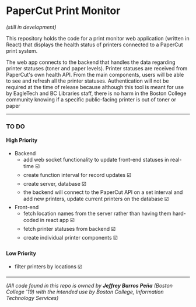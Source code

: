 # PaperCut Print Monitor

*(still in development)*

This repository holds the code for a print monitor web application (written in React) that displays the health status of printers connected to a PaperCut print system. 

The web app connects to the backend that handles the data regarding printer statuses (toner and paper levels). Printer statuses are received from PaperCut's own health API. From the main components, users will be able to see and refresh all the printer statuses. Authentication will not be required at the time of release because although this tool is meant for use by EagleTech and BC Libraries staff, there is no harm in the Boston College community knowing if a specific public-facing printer is out of toner or paper

***

### TO DO

#### High Priority

- Backend
  - add web socket functionality to update front-end statuses in real-time ☑️
  - create function interval for record updates ☑️
  - create server, database ☑️
  - the backend will connect to the PaperCut API on a set interval and add new printers, update current printers on the database ☑️
- Front-end
  - fetch location names from the server rather than having them hard-coded in react app ☑️
  - fetch printer statuses from backend ☑️
  - create individual printer components ☑️

#### Low Priority

- filter printers by locations ☑️

***

*(All code found in this repo is owned by **Jeffrey Barros Peña** (Boston College '19) with the intended use by Boston College, Information Technology Services)*